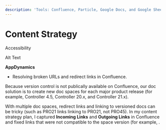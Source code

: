```yaml
---
description: 'Tools: Confluence, Particle, Google Docs, and Google Sheets.'
---
```


# Content Strategy

Accessibility

Alt Text

**AppDynamics**

* Resolving broken URLs and redirect links in Confluence. 

Because version control is not publically available on Confluence, our doc solution is to create new doc spaces for each major product release \(for example, Controller 4.5, Controller 20.x, and Controller 21.x\).   
  
With multiple doc spaces, redirect links and linking to versioned docs can be tricky \(such as PRO21 links linking to PRO21, not PRO45\). In my content strategy plan, I captured **Incoming Links** and **Outgoing Links** in Confluence and fixed links that were not compatible to the space version \(for example, .







